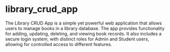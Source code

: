 # library_crud_app
The Library CRUD App is a simple yet powerful web application that allows users to manage books in a library database. The app provides functionality for adding, updating, deleting, and viewing book records. It also includes a secure login system, with distinct roles for Admin and Student users, allowing for controlled access to different features.

